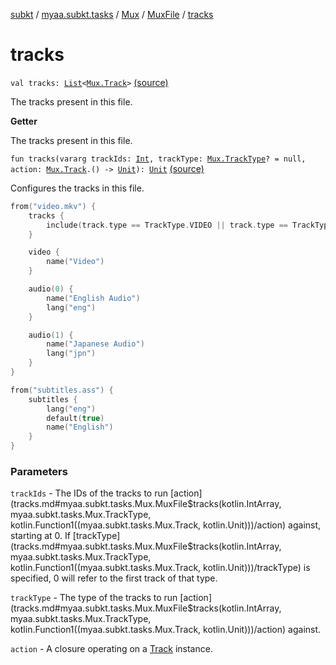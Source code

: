 [subkt](../../../index.md) / [myaa.subkt.tasks](../../index.md) / [Mux](../index.md) / [MuxFile](index.md) / [tracks](./tracks.md)

# tracks

`val tracks: `[`List`](https://kotlinlang.org/api/latest/jvm/stdlib/kotlin.collections/-list/index.html)`<`[`Mux.Track`](../-track/index.md)`>` [(source)](https://github.com/Myaamori/SubKt/blob/0.1.8/src/main/kotlin/myaa/subkt/tasks/muxtask.kt#L354)

The tracks present in this file.

**Getter**

The tracks present in this file.

`fun tracks(vararg trackIds: `[`Int`](https://kotlinlang.org/api/latest/jvm/stdlib/kotlin/-int/index.html)`, trackType: `[`Mux.TrackType`](../-track-type/index.md)`? = null, action: `[`Mux.Track`](../-track/index.md)`.() -> `[`Unit`](https://kotlinlang.org/api/latest/jvm/stdlib/kotlin/-unit/index.html)`): `[`Unit`](https://kotlinlang.org/api/latest/jvm/stdlib/kotlin/-unit/index.html) [(source)](https://github.com/Myaamori/SubKt/blob/0.1.8/src/main/kotlin/myaa/subkt/tasks/muxtask.kt#L390)

Configures the tracks in this file.

``` kotlin
from("video.mkv") {
    tracks {
        include(track.type == TrackType.VIDEO || track.type == TrackType.AUDIO)
    }

    video {
        name("Video")
    }

    audio(0) {
        name("English Audio")
        lang("eng")
    }

    audio(1) {
        name("Japanese Audio")
        lang("jpn")
    }
}

from("subtitles.ass") {
    subtitles {
        lang("eng")
        default(true)
        name("English")
    }
}
```

### Parameters

`trackIds` - The IDs of the tracks to run [action](tracks.md#myaa.subkt.tasks.Mux.MuxFile$tracks(kotlin.IntArray, myaa.subkt.tasks.Mux.TrackType, kotlin.Function1((myaa.subkt.tasks.Mux.Track, kotlin.Unit)))/action) against, starting at 0.
If [trackType](tracks.md#myaa.subkt.tasks.Mux.MuxFile$tracks(kotlin.IntArray, myaa.subkt.tasks.Mux.TrackType, kotlin.Function1((myaa.subkt.tasks.Mux.Track, kotlin.Unit)))/trackType) is specified, 0 will refer to the first track of that type.

`trackType` - The type of the tracks to run [action](tracks.md#myaa.subkt.tasks.Mux.MuxFile$tracks(kotlin.IntArray, myaa.subkt.tasks.Mux.TrackType, kotlin.Function1((myaa.subkt.tasks.Mux.Track, kotlin.Unit)))/action) against.

`action` - A closure operating on a [Track](../-track/index.md) instance.
